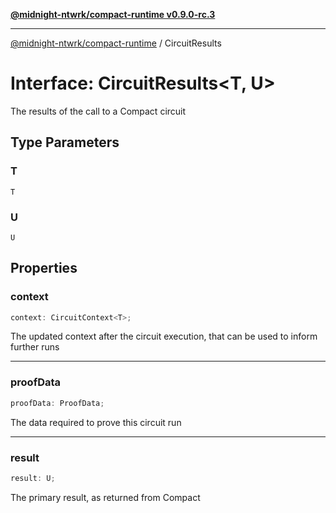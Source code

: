 [**@midnight-ntwrk/compact-runtime v0.9.0-rc.3**](../README.md)

***

[@midnight-ntwrk/compact-runtime](../globals.md) / CircuitResults

# Interface: CircuitResults\<T, U\>

The results of the call to a Compact circuit

## Type Parameters

### T

`T`

### U

`U`

## Properties

### context

```ts
context: CircuitContext<T>;
```

The updated context after the circuit execution, that can be used to
inform further runs

***

### proofData

```ts
proofData: ProofData;
```

The data required to prove this circuit run

***

### result

```ts
result: U;
```

The primary result, as returned from Compact
